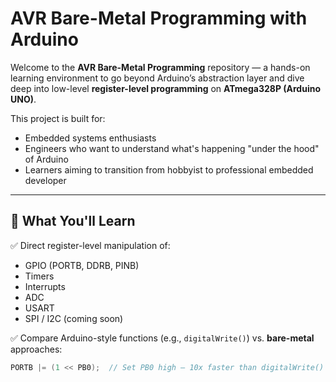 # AVR Bare-Metal Programming with Arduino

Welcome to the **AVR Bare-Metal Programming** repository — a hands-on learning environment to go beyond Arduino’s abstraction layer and dive deep into low-level **register-level programming** on **ATmega328P (Arduino UNO)**.

This project is built for:
- Embedded systems enthusiasts
- Engineers who want to understand what's happening "under the hood" of Arduino
- Learners aiming to transition from hobbyist to professional embedded developer

---

## 🔧 What You'll Learn

✅ Direct register-level manipulation of:
- GPIO (PORTB, DDRB, PINB)
- Timers
- Interrupts
- ADC
- USART
- SPI / I2C (coming soon)

✅ Compare Arduino-style functions (e.g., `digitalWrite()`) vs. **bare-metal** approaches:
```c
PORTB |= (1 << PB0);  // Set PB0 high — 10x faster than digitalWrite()

